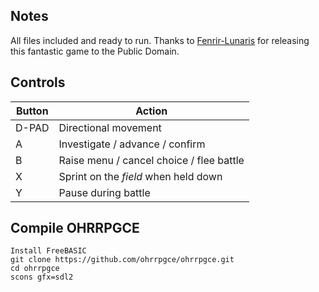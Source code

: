 ## Notes

All files included and ready to run. Thanks to [Fenrir-Lunaris](https://fenrir-lunaris.itch.io/vikings-of-midgard) for releasing this fantastic game to the Public Domain.

## Controls

| Button | Action                                   |
| ------ | ---------------------------------------- |
| D-PAD  | Directional movement                     |
| A      | Investigate / advance / confirm          |
| B      | Raise menu / cancel choice / flee battle |
| X      | Sprint on the *field* when held down     |
| Y      | Pause during battle                      |

## Compile OHRRPGCE 

```shell
Install FreeBASIC
git clone https://github.com/ohrrpgce/ohrrpgce.git
cd ohrrpgce
scons gfx=sdl2
```
